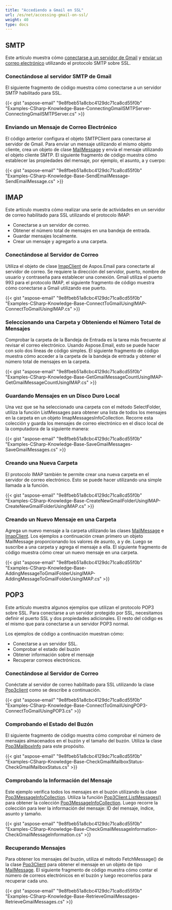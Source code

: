 ```yaml
---
title: "Accediendo a Gmail en SSL"
url: /es/net/accessing-gmail-on-ssl/
weight: 40
type: docs
---
```


## **SMTP**
Este artículo muestra cómo [conectarse a un servidor de Gmail](#connecting-to-gmail-smtp-server) y [enviar un correo electrónico](#sending-an-email-message) utilizando el protocolo SMTP sobre SSL.
### **Conectándose al servidor SMTP de Gmail**
El siguiente fragmento de código muestra cómo conectarse a un servidor SMTP habilitado para SSL.

{{< gist "aspose-email" "9e8fbeb51a8cbc4129dc71ca8cd55f0b" "Examples-CSharp-Knowledge-Base-ConnectingGmailSMTPServer-ConnectingGmailSMTPServer.cs" >}}
### **Enviando un Mensaje de Correo Electrónico**
El código anterior configura el objeto SMTPClient para conectarse al servidor de Gmail. Para enviar un mensaje utilizando el mismo objeto cliente, crea un objeto de clase [MailMessage](https://apireference.aspose.com/email/net/aspose.email/mailmessage) y envía el mensaje utilizando el objeto cliente SMTP. El siguiente fragmento de código muestra cómo establecer las propiedades del mensaje, por ejemplo, el asunto, a y cuerpo:

{{< gist "aspose-email" "9e8fbeb51a8cbc4129dc71ca8cd55f0b" "Examples-CSharp-Knowledge-Base-SendEmailMessage-SendEmailMessage.cs" >}}
## **IMAP**
Este artículo muestra cómo realizar una serie de actividades en un servidor de correo habilitado para SSL utilizando el protocolo IMAP:

- Conectarse a un servidor de correo.
- Obtener el número total de mensajes en una bandeja de entrada.
- Guardar mensajes localmente.
- Crear un mensaje y agregarlo a una carpeta.
### **Conectándose al Servidor de Correo**
Utiliza el objeto de clase [ImapClient](https://apireference.aspose.com/email/net/aspose.email.clients.imap/imapclient) de Aspos.Email para conectarte al servidor de correo. Se requiere la dirección del servidor, puerto, nombre de usuario y contraseña para establecer una conexión. Gmail utiliza el puerto 993 para el protocolo IMAP, el siguiente fragmento de código muestra cómo conectarse a Gmail utilizando ese puerto.

{{< gist "aspose-email" "9e8fbeb51a8cbc4129dc71ca8cd55f0b" "Examples-CSharp-Knowledge-Base-ConnectToGmailUsingIMAP-ConnectToGmailUsingIMAP.cs" >}}
### **Seleccionando una Carpeta y Obteniendo el Número Total de Mensajes**
Comprobar la carpeta de la Bandeja de Entrada es la tarea más frecuente al revisar el correo electrónico. Usando Aspose.Email, esto se puede hacer con solo dos líneas de código simples. El siguiente fragmento de código muestra cómo acceder a la carpeta de la bandeja de entrada y obtener el número total de mensajes en la carpeta.

{{< gist "aspose-email" "9e8fbeb51a8cbc4129dc71ca8cd55f0b" "Examples-CSharp-Knowledge-Base-GetGmailMessageCountUsingIMAP-GetGmailMessageCountUsingIMAP.cs" >}}
### **Guardando Mensajes en un Disco Duro Local**
Una vez que se ha seleccionado una carpeta con el método SelectFolder, utiliza la función ListMessages para obtener una lista de todos los mensajes en la carpeta en un objeto ImapMessagesInfoCollection. Recorre esta colección y guarda los mensajes de correo electrónico en el disco local de la computadora de la siguiente manera:

{{< gist "aspose-email" "9e8fbeb51a8cbc4129dc71ca8cd55f0b" "Examples-CSharp-Knowledge-Base-SaveGmailMessages-SaveGmailMessages.cs" >}}
### **Creando una Nueva Carpeta**
El protocolo IMAP también te permite crear una nueva carpeta en el servidor de correo electrónico. Esto se puede hacer utilizando una simple llamada a la función.

{{< gist "aspose-email" "9e8fbeb51a8cbc4129dc71ca8cd55f0b" "Examples-CSharp-Knowledge-Base-CreateNewGmailFolderUsingIMAP-CreateNewGmailFolderUsingIMAP.cs" >}}
### **Creando un Nuevo Mensaje en una Carpeta**
Agrega un nuevo mensaje a la carpeta utilizando las clases [MailMessage](https://apireference.aspose.com/email/net/aspose.email/mailmessage) e [ImapClient](https://apireference.aspose.com/email/net/aspose.email.clients.imap/imapclient). Los ejemplos a continuación crean primero un objeto MailMessage proporcionando los valores de asunto, a y de. Luego se suscribe a una carpeta y agrega el mensaje a ella. El siguiente fragmento de código muestra cómo crear un nuevo mensaje en una carpeta.

{{< gist "aspose-email" "9e8fbeb51a8cbc4129dc71ca8cd55f0b" "Examples-CSharp-Knowledge-Base-AddingMessageToGmailFolderUsingIMAP-AddingMessageToGmailFolderUsingIMAP.cs" >}}
## **POP3**
Este artículo muestra algunos ejemplos que utilizan el protocolo POP3 sobre SSL. Para conectarse a un servidor protegido por SSL, necesitamos definir el puerto SSL y dos propiedades adicionales. El resto del código es el mismo que para conectarse a un servidor POP3 normal.

Los ejemplos de código a continuación muestran cómo:

- Conectarse a un servidor SSL.
- Comprobar el estado del buzón
- Obtener información sobre el mensaje
- Recuperar correos electrónicos.
### **Conectándose al Servidor de Correo**
Conéctate al servidor de correo habilitado para SSL utilizando la clase [Pop3client](https://apireference.aspose.com/email/net/aspose.email.clients.pop3/pop3client) como se describe a continuación.

{{< gist "aspose-email" "9e8fbeb51a8cbc4129dc71ca8cd55f0b" "Examples-CSharp-Knowledge-Base-ConnectToGmailUsingPOP3-ConnectToGmailUsingPOP3.cs" >}}
### **Comprobando el Estado del Buzón**
El siguiente fragmento de código muestra cómo comprobar el número de mensajes almacenados en el buzón y el tamaño del buzón. Utiliza la clase [Pop3MailboxInfo](https://apireference.aspose.com/email/net/aspose.email.clients.pop3/pop3mailboxinfo) para este propósito.

{{< gist "aspose-email" "9e8fbeb51a8cbc4129dc71ca8cd55f0b" "Examples-CSharp-Knowledge-Base-CheckGmailMailboxStatus-CheckGmailMailboxStatus.cs" >}}
### **Comprobando la Información del Mensaje**
Este ejemplo verifica todos los mensajes en el buzón utilizando la clase [Pop3MessageInfoCollection](https://apireference.aspose.com/email/net/aspose.email.clients.pop3/pop3messageinfocollection). Utiliza la función [Pop3Client.ListMessages()](https://apireference.aspose.com/email/net/aspose.email.clients.pop3/pop3client/methods/listmessages/index) para obtener la colección [Pop3MessageInfoCollection](https://apireference.aspose.com/email/net/aspose.email.clients.pop3/pop3messageinfocollection). Luego recorre la colección para leer la información del mensaje: ID del mensaje, índice, asunto y tamaño.

{{< gist "aspose-email" "9e8fbeb51a8cbc4129dc71ca8cd55f0b" "Examples-CSharp-Knowledge-Base-CheckGmailMessageInformation-CheckGmailMessageInformation.cs" >}}
### **Recuperando Mensajes**
Para obtener los mensajes del buzón, utiliza el método FetchMessage() de la clase [Pop3Client](https://apireference.aspose.com/email/net/aspose.email.clients.pop3/pop3client) para obtener el mensaje en un objeto de tipo [MailMessage](https://apireference.aspose.com/email/net/aspose.email/mailmessage). El siguiente fragmento de código muestra cómo contar el número de correos electrónicos en el buzón y luego recorrerlos para recuperar cada uno.

{{< gist "aspose-email" "9e8fbeb51a8cbc4129dc71ca8cd55f0b" "Examples-CSharp-Knowledge-Base-RetrieveGmailMessages-RetrieveGmailMessages.cs" >}}